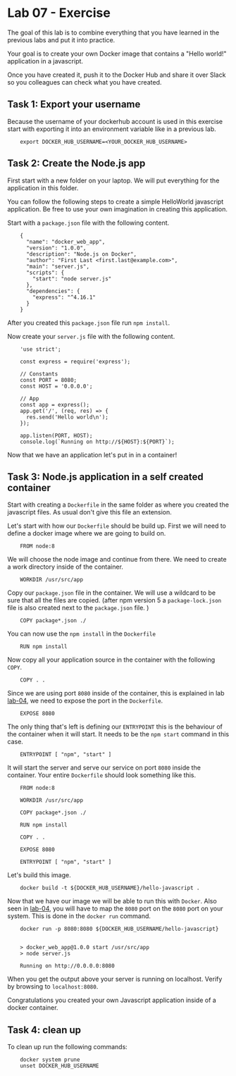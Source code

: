 # Lab 07 - Exercise

The goal of this lab is to combine everything that you have learned in the
previous labs and put it into practice.

Your goal is to create your own Docker image that contains a "Hello world!"
application in a javascript.

Once you have created it, push it to the Docker Hub and  share it over Slack so
you colleagues can check what you have created.

## Task 1: Export your username

Because the username of your dockerhub account is used in this exercise start
with exporting it into an environment variable like in a previous lab.

        export DOCKER_HUB_USERNAME=<YOUR_DOCKER_HUB_USERNAME>

## Task 2: Create the Node.js app

First start with a new folder on your laptop. We will put everything for the
application in this folder.

You can follow the following steps to create a simple HelloWorld javascript
application. Be free to use your own imagination in creating this application.

Start with a `package.json` file with the following content.

        {
          "name": "docker_web_app",
          "version": "1.0.0",
          "description": "Node.js on Docker",
          "author": "First Last <first.last@example.com>",
          "main": "server.js",
          "scripts": {
            "start": "node server.js"
          },
          "dependencies": {
            "express": "^4.16.1"
          }
        }

After you created this `package.json` file run `npm install`.

Now create your `server.js` file with the following content.

        'use strict';

        const express = require('express');

        // Constants
        const PORT = 8080;
        const HOST = '0.0.0.0';

        // App
        const app = express();
        app.get('/', (req, res) => {
          res.send('Hello world\n');
        });

        app.listen(PORT, HOST);
        console.log(`Running on http://${HOST}:${PORT}`);

Now that we have an application let's put in in a container!

## Task 3: Node.js application in a self created container

Start with creating a `Dockerfile` in the same folder as where you created the
javascript files. As usual don't give this file an extension.

Let's start with how our `Dockerfile` should be build up. First we will need to
define a docker image where we are going to build on.

        FROM node:8

We will choose the node image and continue from there. We need to create a work
directory inside of the container.

        WORKDIR /usr/src/app

Copy our `package.json` file in the container. We will use a wildcard to be sure
that all the files are copied. (after npm version 5 a `package-lock.json` file is
also created next to the `package.json` file. )

        COPY package*.json ./

You can now use the `npm install` in the `Dockerfile`

        RUN npm install

Now copy all your application source in the container with the following `COPY`.

        COPY . .

Since we are using port `8080` inside of the container, this is explained in lab
[lab-04](../lab-04), we need to expose the port in the `Dockerfile`.

        EXPOSE 8080

The only thing that's left is defining our `ENTRYPOINT` this is the behaviour of
the container when it will start. It needs to be the `npm start` command in this
case.

        ENTRYPOINT [ "npm", "start" ]

It will start the server and serve our service on port `8080` inside the
container. Your entire `Dockerfile` should look something like this.

        FROM node:8

        WORKDIR /usr/src/app

        COPY package*.json ./

        RUN npm install

        COPY . .

        EXPOSE 8080

        ENTRYPOINT [ "npm", "start" ]

Let's build this image.

        docker build -t ${DOCKER_HUB_USERNAME}/hello-javascript .

Now that we have our image we will be able to run this with `Docker`. Also seen in [lab-04](../lab-04), you will have to map the `8080` port on the `8080` port on your system. This is done in the `docker run` command.

        docker run -p 8080:8080 ${DOCKER_HUB_USERNAME/hello-javascript}


        > docker_web_app@1.0.0 start /usr/src/app
        > node server.js

        Running on http://0.0.0.0:8080

When you get the output above your server is running on localhost. Verify by
browsing to `localhost:8080`.

Congratulations you created your own Javascript application inside of a docker
container.

## Task 4: clean up

To clean up run the following commands:

        docker system prune
        unset DOCKER_HUB_USERNAME
